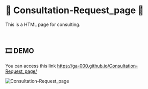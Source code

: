 # 💬 Consultation-Request_page 💬
This is a HTML page for consulting.

<br/>

## 🎞 DEMO

You can access this link <https://ga-000.github.io/Consultation-Request_page/>

![Consultation-Request_page](https://github.com/Ga-000/Consultation-Request_page/assets/134590236/bfcbbb97-74c8-401e-b2c7-f5852bb65a61)
